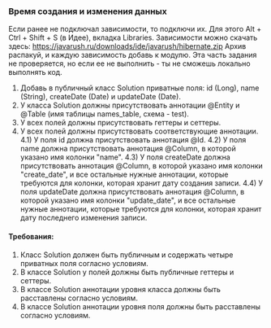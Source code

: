 
### Время создания и изменения данных

Если ранее не подключал зависимости, то подключи их. Для этого Alt + Ctrl + Shift + S (в Идее), вкладка Libraries.
Зависимости можно скачать здесь: https://javarush.ru/downloads/ide/javarush/hibernate.zip
Архив распакуй, и каждую зависимость добавь к модулю. Эта часть задания не проверяется, но если ее не выполнить - ты не сможешь локально выполнять код.

1) Добавь в публичный класс Solution приватные поля: id (Long), name (String), createDate (Date) и updateDate (Date).
2) У класса Solution должны присутствовать аннотации @Entity и @Table (имя таблицы names_table, схема - test).
3) У всех полей должны присутствовать геттеры и сеттеры.
4) У всех полей должны присутствовать соответствующие аннотации.
4.1) У поля id должна присутствовать аннотация @Id.
4.2) У поля name должна присутствовать аннотация @Column, в которой указано имя колонки &quot;name&quot;.
4.3) У поля createDate должна присутствовать аннотация @Column, в которой указано имя колонки &quot;create_date&quot;, и все остальные нужные аннотации, которые требуются для колонки, которая хранит дату создания записи.
4.4) У поля updateDate должна присутствовать аннотация @Column, в которой указано имя колонки &quot;update_date&quot;, и все остальные нужные аннотации, которые требуются для колонки, которая хранит дату последнего изменения записи.


#### Требования:
1.	Класс Solution должен быть публичным и содержать четыре приватных поля согласно условиям.
2.	В классе Solution у полей должны быть публичные геттеры и сеттеры.
3.	В классе Solution аннотации уровня класса должны быть расставлены согласно условиям.
4.	В классе Solution аннотации уровня поля должны быть расставлены согласно условиям.
